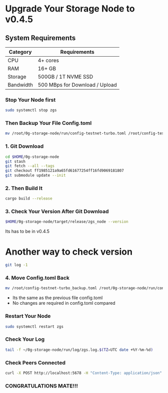 # Upgrade Your Storage Node to v0.4.5

## System Requirements
| Category | Requirements |
| ------------ | ------------ |
| CPU | 4+ cores |
| RAM | 16+ GB |
| Storage | 500GB / 1T NVME SSD |
| Bandwidth | 500 MBps for Download / Upload |

### Stop Your Node first
```bash
sudo systemctl stop zgs
```
### Then Backup Your File Config.toml
```bash
mv /root/0g-storage-node/run/config-testnet-turbo.toml /root/config-testnet-turbo_backup.toml
```
### 1. Git Download
```bash
cd $HOME/0g-storage-node
git stash
git fetch --all --tags
git checkout ff1985121a9a65fd61677254ff16fd9069181807 
git submodule update --init
```
### 2. Then Build It
```bash
cargo build --release
```

### 3. Check Your Version After Git Download
```bash
$HOME/0g-storage-node/target/release/zgs_node --version
```
<change input>
Its has to be in v0.4.5

# Another way to check version

```bash
git log -1
```

### 4. Move Config.toml Back
```bash
mv /root/config-testnet-turbo_backup.toml /root/0g-storage-node/run/config-testnet-turbo.toml
```
- Its the same as the previous file config.toml  
- No changes are required in config.toml compared 
 
### Restart Your Node
```bash
sudo systemctl restart zgs
```

### Check Your Log
```bash
tail -f ~/0g-storage-node/run/log/zgs.log.$(TZ=UTC date +%Y-%m-%d)
```
### Check Peers Connected
```bash
curl -X POST http://localhost:5678 -H "Content-Type: application/json" -d '{"jsonrpc":"2.0","method":"zgs_getStatus","params":[],"id":1}'  | jq
```
### CONGRATULATIONS MATE!!!

 
